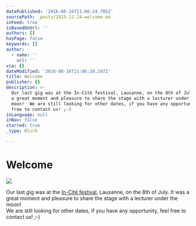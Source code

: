 ```yaml
---
datePublished: '2016-08-16T21:06:24.705Z'
sourcePath: _posts/2015-12-24-welcome.md
inFeed: true
isBasedOnUrl: ''
authors: []
hasPage: false
keywords: []
author:
  - name: ''
    url: ''
via: {}
dateModified: '2016-08-16T21:06:20.297Z'
title: Welcome
publisher: {}
description: >-
  Our last gig was at the In-Cité festival, Lausanne, on the 8th of July. It was
  a great moment and pleasure to share the stage with a lecturer under the
  moon!  We are still looking for other dates, if you have any opportunity, feel
  free to contact us! ;-)
inLanguage: null
inNav: false
starred: true
_type: Blurb

---
```

# Welcome
![](https://the-grid-user-content.s3-us-west-2.amazonaws.com/725f1b64-e88a-4960-8e1a-f899af0556a7.jpg)

Our last gig was at the [In-Cité festival][0], Lausanne, on the 8th of July. It was a great moment and pleasure to share the stage with a lecturer under the moon!  
We are still looking for other dates, if you have any opportunity, feel free to contact us! ;-)

[0]: http://incitelausanne.jimdo.com/vendredi-8-juillet/ "In-Cité Festival"